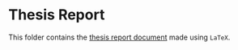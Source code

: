 # Thesis Report

This folder contains the [thesis report document](MScThesisReport.zip) made using `LaTeX`.
